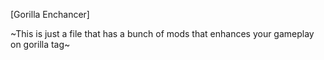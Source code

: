 [Gorilla Enchancer]

~This is just a file that has a bunch of mods that enhances your gameplay on gorilla tag~
